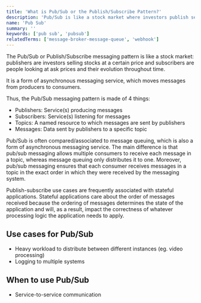 ```yaml
---
title: 'What is Pub/Sub or the Publish/Subscribe Pattern?'
description: 'Pub/Sub is like a stock market where investors publish sell orders and buyers subscribe to those orders to receive messages when new ones arrive.'
name: 'Pub Sub'
summary: ''
keywords: ['pub sub', 'pubsub']
relatedTerms: ['message-broker-message-queue', 'webhook']
---
```


The Pub/Sub or Publish/Subscribe messaging pattern is like a stock market: publishers are investors selling stocks at a certain price and subscribers are people looking at ask prices and their evolution throughout time.

It is a form of asynchronous messaging service, which moves messages from producers to consumers.

Thus, the Pub/Sub messaging pattern is made of 4 things:

- Publishers: Service(s) producing messages
- Subscribers: Service(s) listening for messages
- Topics: A named resource to which messages are sent by publishers
- Messages: Data sent by publishers to a specific topic

Pub/Sub is often compared/associated to message queuing, which is also a form of asynchronous messaging service. The main difference is that pub/sub messaging allows multiple consumers to receive each message in a topic, whereas message queuing only distributes it to one. Moreover, pub/sub messaging ensures that each consumer receives messages in a topic in the exact order in which they were received by the messaging system.

Publish-subscribe use cases are frequently associated with stateful applications. Stateful applications care about the order of messages received because the ordering of messages determines the state of the application and will, as a result, impact the correctness of whatever processing logic the application needs to apply.

## Use cases for Pub/Sub

- Heavy workload to distribute between different instances (eg. video processing)
- Logging to multiple systems

## When to use Pub/Sub

- Service-to-service communication
